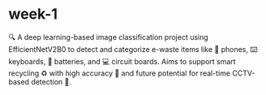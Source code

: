 # week-1
🔍 A deep learning-based image classification project using EfficientNetV2B0 to detect and categorize e-waste items like 📱 phones, ⌨️ keyboards, 🔋 batteries, and 💻 circuit boards. Aims to support smart recycling ♻️ with high accuracy 🎯 and future potential for real-time CCTV-based detection 🎥.
